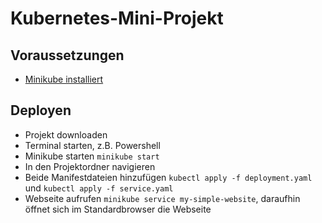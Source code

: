 # Kubernetes-Mini-Projekt
## Voraussetzungen
- [Minikube installiert](https://minikube.sigs.k8s.io/docs/start/?arch=%2Fwindows%2Fx86-64%2Fstable%2F.exe+download)

## Deployen
- Projekt downloaden
- Terminal starten, z.B. Powershell
- Minikube starten `minikube start`
- In den Projektordner navigieren
- Beide Manifestdateien hinzufügen `kubectl apply -f deployment.yaml` und `kubectl apply -f service.yaml`
- Webseite aufrufen `minikube service my-simple-website`, daraufhin öffnet sich im Standardbrowser die Webseite
